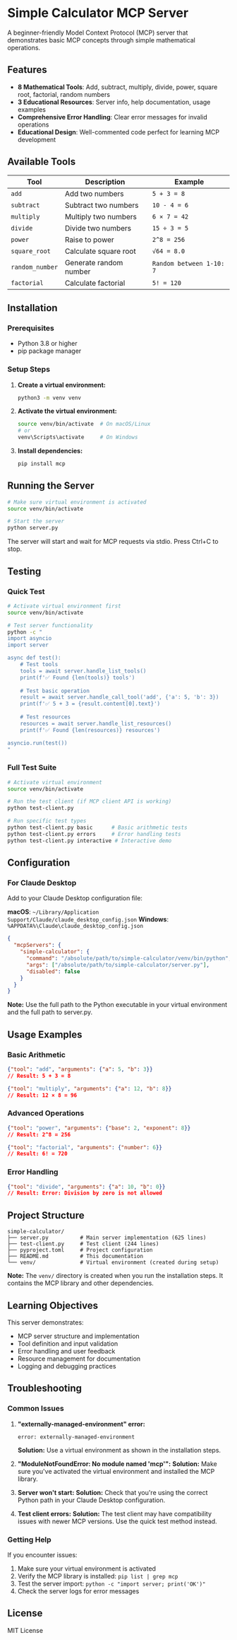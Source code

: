 # Simple Calculator MCP Server

A beginner-friendly Model Context Protocol (MCP) server that demonstrates basic MCP concepts through simple mathematical operations.

## Features

- **8 Mathematical Tools**: Add, subtract, multiply, divide, power, square root, factorial, random numbers
- **3 Educational Resources**: Server info, help documentation, usage examples
- **Comprehensive Error Handling**: Clear error messages for invalid operations
- **Educational Design**: Well-commented code perfect for learning MCP development

## Available Tools

| Tool | Description | Example |
|------|-------------|---------|
| `add` | Add two numbers | `5 + 3 = 8` |
| `subtract` | Subtract two numbers | `10 - 4 = 6` |
| `multiply` | Multiply two numbers | `6 × 7 = 42` |
| `divide` | Divide two numbers | `15 ÷ 3 = 5` |
| `power` | Raise to power | `2^8 = 256` |
| `square_root` | Calculate square root | `√64 = 8.0` |
| `random_number` | Generate random number | `Random between 1-10: 7` |
| `factorial` | Calculate factorial | `5! = 120` |

## Installation

### Prerequisites
- Python 3.8 or higher
- pip package manager

### Setup Steps

1. **Create a virtual environment:**
   ```bash
   python3 -m venv venv
   ```

2. **Activate the virtual environment:**
   ```bash
   source venv/bin/activate  # On macOS/Linux
   # or
   venv\Scripts\activate     # On Windows
   ```

3. **Install dependencies:**
   ```bash
   pip install mcp
   ```

## Running the Server

```bash
# Make sure virtual environment is activated
source venv/bin/activate

# Start the server
python server.py
```

The server will start and wait for MCP requests via stdio. Press Ctrl+C to stop.

## Testing

### Quick Test
```bash
# Activate virtual environment first
source venv/bin/activate

# Test server functionality
python -c "
import asyncio
import server

async def test():
    # Test tools
    tools = await server.handle_list_tools()
    print(f'✅ Found {len(tools)} tools')
    
    # Test basic operation
    result = await server.handle_call_tool('add', {'a': 5, 'b': 3})
    print(f'✅ 5 + 3 = {result.content[0].text}')
    
    # Test resources
    resources = await server.handle_list_resources()
    print(f'✅ Found {len(resources)} resources')

asyncio.run(test())
"
```

### Full Test Suite
```bash
# Activate virtual environment
source venv/bin/activate

# Run the test client (if MCP client API is working)
python test-client.py

# Run specific test types
python test-client.py basic      # Basic arithmetic tests
python test-client.py errors     # Error handling tests
python test-client.py interactive # Interactive demo
```

## Configuration

### For Claude Desktop

Add to your Claude Desktop configuration file:

**macOS**: `~/Library/Application Support/Claude/claude_desktop_config.json`
**Windows**: `%APPDATA%\Claude\claude_desktop_config.json`

```json
{
  "mcpServers": {
    "simple-calculator": {
      "command": "/absolute/path/to/simple-calculator/venv/bin/python",
      "args": ["/absolute/path/to/simple-calculator/server.py"],
      "disabled": false
    }
  }
}
```

**Note:** Use the full path to the Python executable in your virtual environment and the full path to server.py.

## Usage Examples

### Basic Arithmetic
```json
{"tool": "add", "arguments": {"a": 5, "b": 3}}
// Result: 5 + 3 = 8

{"tool": "multiply", "arguments": {"a": 12, "b": 8}}
// Result: 12 × 8 = 96
```

### Advanced Operations
```json
{"tool": "power", "arguments": {"base": 2, "exponent": 8}}
// Result: 2^8 = 256

{"tool": "factorial", "arguments": {"number": 6}}
// Result: 6! = 720
```

### Error Handling
```json
{"tool": "divide", "arguments": {"a": 10, "b": 0}}
// Result: Error: Division by zero is not allowed
```

## Project Structure

```
simple-calculator/
├── server.py          # Main server implementation (625 lines)
├── test-client.py     # Test client (244 lines)
├── pyproject.toml     # Project configuration
├── README.md          # This documentation
└── venv/              # Virtual environment (created during setup)
```

**Note:** The `venv/` directory is created when you run the installation steps. It contains the MCP library and other dependencies.

## Learning Objectives

This server demonstrates:
- MCP server structure and implementation
- Tool definition and input validation
- Error handling and user feedback
- Resource management for documentation
- Logging and debugging practices

## Troubleshooting

### Common Issues

1. **"externally-managed-environment" error:**
   ```
   error: externally-managed-environment
   ```
   **Solution:** Use a virtual environment as shown in the installation steps.

2. **"ModuleNotFoundError: No module named 'mcp'":**
   **Solution:** Make sure you've activated the virtual environment and installed the MCP library.

3. **Server won't start:**
   **Solution:** Check that you're using the correct Python path in your Claude Desktop configuration.

4. **Test client errors:**
   **Solution:** The test client may have compatibility issues with newer MCP versions. Use the quick test method instead.

### Getting Help

If you encounter issues:
1. Make sure your virtual environment is activated
2. Verify the MCP library is installed: `pip list | grep mcp`
3. Test the server import: `python -c "import server; print('OK')"`
4. Check the server logs for error messages

## License

MIT License